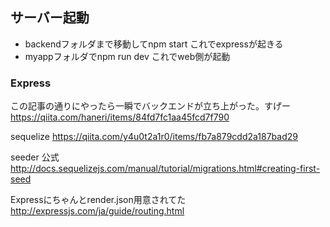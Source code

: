 ## サーバー起動
- backendフォルダまで移動してnpm start これでexpressが起きる
- myappフォルダでnpm run dev これでweb側が起動


### Express
この記事の通りにやったら一瞬でバックエンドが立ち上がった。すげー
https://qiita.com/haneri/items/84fd7fc1aa45fcd7f790

sequelize
https://qiita.com/y4u0t2a1r0/items/fb7a879cdd2a187bad29

seeder 公式
http://docs.sequelizejs.com/manual/tutorial/migrations.html#creating-first-seed

Expressにちゃんとrender.json用意されてた
http://expressjs.com/ja/guide/routing.html
